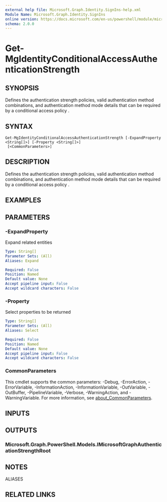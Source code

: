 ```yaml
---
external help file: Microsoft.Graph.Identity.SignIns-help.xml
Module Name: Microsoft.Graph.Identity.SignIns
online version: https://docs.microsoft.com/en-us/powershell/module/microsoft.graph.identity.signins/get-mgidentityconditionalaccessauthenticationstrength
schema: 2.0.0
---
```


# Get-MgIdentityConditionalAccessAuthenticationStrength

## SYNOPSIS
Defines the authentication strength policies, valid authentication method combinations, and authentication method mode details that can be required by a conditional access policy .

## SYNTAX

```
Get-MgIdentityConditionalAccessAuthenticationStrength [-ExpandProperty <String[]>] [-Property <String[]>]
 [<CommonParameters>]
```

## DESCRIPTION
Defines the authentication strength policies, valid authentication method combinations, and authentication method mode details that can be required by a conditional access policy .

## EXAMPLES

## PARAMETERS

### -ExpandProperty
Expand related entities

```yaml
Type: String[]
Parameter Sets: (All)
Aliases: Expand

Required: False
Position: Named
Default value: None
Accept pipeline input: False
Accept wildcard characters: False
```

### -Property
Select properties to be returned

```yaml
Type: String[]
Parameter Sets: (All)
Aliases: Select

Required: False
Position: Named
Default value: None
Accept pipeline input: False
Accept wildcard characters: False
```

### CommonParameters
This cmdlet supports the common parameters: -Debug, -ErrorAction, -ErrorVariable, -InformationAction, -InformationVariable, -OutVariable, -OutBuffer, -PipelineVariable, -Verbose, -WarningAction, and -WarningVariable. For more information, see [about_CommonParameters](http://go.microsoft.com/fwlink/?LinkID=113216).

## INPUTS

## OUTPUTS

### Microsoft.Graph.PowerShell.Models.IMicrosoftGraphAuthenticationStrengthRoot
## NOTES

ALIASES

## RELATED LINKS
